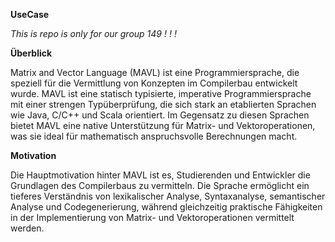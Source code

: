 **UseCase**

*This is repo is only for our group 149 ! ! !*

**Überblick**

Matrix and Vector Language (MAVL) ist eine Programmiersprache, die speziell für die Vermittlung von Konzepten im Compilerbau entwickelt wurde. MAVL ist eine statisch typisierte, imperative Programmiersprache mit einer strengen Typüberprüfung, die sich stark an etablierten Sprachen wie Java, C/C++ und Scala orientiert. Im Gegensatz zu diesen Sprachen bietet MAVL eine native Unterstützung für Matrix- und Vektoroperationen, was sie ideal für mathematisch anspruchsvolle Berechnungen macht.

**Motivation**

Die Hauptmotivation hinter MAVL ist es, Studierenden und Entwickler
die Grundlagen des Compilerbaus zu vermitteln. Die Sprache ermöglicht ein tieferes Verständnis von lexikalischer Analyse, Syntaxanalyse, semantischer Analyse und Codegenerierung, während gleichzeitig praktische Fähigkeiten in der Implementierung von Matrix- und Vektoroperationen vermittelt werden.
